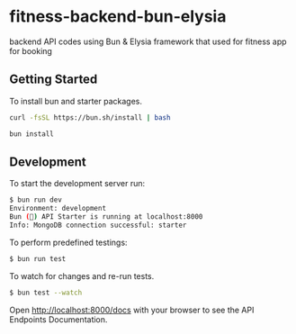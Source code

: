 # fitness-backend-bun-elysia
backend API codes using Bun &amp; Elysia framework that used for fitness app for booking

## Getting Started

To install bun and starter packages.

```bash
curl -fsSL https://bun.sh/install | bash

bun install
```

## Development

To start the development server run:

```bash
$ bun run dev
Environment: development
Bun (🍔) API Starter is running at localhost:8000
Info: MongoDB connection successful: starter
```

To perform predefined testings:

```bash
$ bun run test
```

To watch for changes and re-run tests.
```bash
$ bun test --watch
```

Open <http://localhost:8000/docs> with your browser to see the API Endpoints Documentation.
